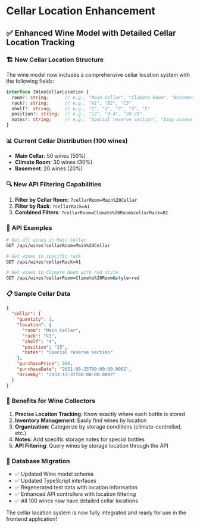 # Cellar Location Enhancement

## ✅ **Enhanced Wine Model with Detailed Cellar Location Tracking**

### 🏗️ **New Cellar Location Structure**

The wine model now includes a comprehensive cellar location system with the following fields:

```typescript
interface IWineCellarLocation {
  room?: string;      // e.g., "Main Cellar", "Climate Room", "Basement"
  rack?: string;      // e.g., "A1", "B2", "C3"
  shelf?: string;     // e.g., "1", "2", "3", "4", "5"
  position?: string;  // e.g., "12", "3-4", "20-23"
  notes?: string;     // e.g., "Special reserve section", "Easy access for young wines"
}
```

### 📊 **Current Cellar Distribution (100 wines)**

- **Main Cellar**: 50 wines (50%)
- **Climate Room**: 30 wines (30%) 
- **Basement**: 20 wines (20%)

### 🔍 **New API Filtering Capabilities**

1. **Filter by Cellar Room**: `?cellarRoom=Main%20Cellar`
2. **Filter by Rack**: `?cellarRack=A1`
3. **Combined Filters**: `?cellarRoom=Climate%20Room&cellarRack=B2`

### 🧪 **API Examples**

```bash
# Get all wines in Main Cellar
GET /api/wines?cellarRoom=Main%20Cellar

# Get wines in specific rack
GET /api/wines?cellarRack=A1

# Get wines in Climate Room with red style
GET /api/wines?cellarRoom=Climate%20Room&style=red
```

### 📋 **Sample Cellar Data**

```json
{
  "cellar": {
    "quantity": 1,
    "location": {
      "room": "Main Cellar",
      "rack": "C3",
      "shelf": "4", 
      "position": "15",
      "notes": "Special reserve section"
    },
    "purchasePrice": 500,
    "purchaseDate": "2021-08-25T00:00:00.000Z",
    "drinkBy": "2033-12-31T00:00:00.000Z"
  }
}
```

### 🎯 **Benefits for Wine Collectors**

1. **Precise Location Tracking**: Know exactly where each bottle is stored
2. **Inventory Management**: Easily find wines by location
3. **Organization**: Categorize by storage conditions (climate-controlled, etc.)
4. **Notes**: Add specific storage notes for special bottles
5. **API Filtering**: Query wines by storage location through the API

### 🔄 **Database Migration**

- ✅ Updated Wine model schema
- ✅ Updated TypeScript interfaces
- ✅ Regenerated test data with location information
- ✅ Enhanced API controllers with location filtering
- ✅ All 100 wines now have detailed cellar locations

The cellar location system is now fully integrated and ready for use in the frontend application!
